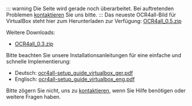 ::: warning 
Die Seite wird gerade noch überarbeitet.
Bei auftretenden Problemen [kontaktieren](mailto:florian.langhanki@uni-wuerzburg.de) Sie uns bitte.
:::
Das neueste OCR4all-Bild für VirtualBox steht hier zum Herunterladen zur Verfügung: 
[OCR4all_0.5.zip](http://www.kallimachos.uni-wuerzburg.de/ocr4all-download/download.php?file=OCR4all_0.5.zip)

Weitere Downloads: 
- [OCR4all_0.3.zip](http://ocr4all.org/lib/download.php?file=OCR4all_0.3.zip)

Bitte beachten Sie unsere Installationsanleitungen für eine einfache
und schnelle Implementierung:
- Deutsch: [ocr4all-setup_guide_virtualbox_ger.pdf](http://ocr4all.org/lib/download.php?file=ocr4all-setup_guide_virtualbox_ger.pdf)
- Englisch: [ocr4all-setup_guide_virtualbox_eng.pdf](http://ocr4all.org/lib/download.php?file=ocr4all-setup_guide_virtualbox_eng.pdf)

Bitte zögern Sie nicht, uns zu [kontaktieren](mailto:ocr4all@uni-wuerzburg.de?subject=ocr4all%20Kontakt),
wenn Sie Hilfe benötigen oder weitere Fragen haben.
